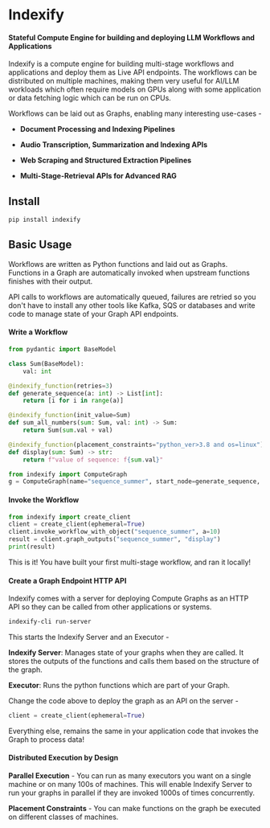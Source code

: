 # Indexify 

#### Stateful Compute Engine for building and deploying LLM Workflows and Applications


Indexify is a compute engine for building multi-stage workflows and applications and deploy them as Live API endpoints. The workflows can be distributed on multiple machines, making them very useful for AI/LLM workloads which often require models on GPUs along with some application or data fetching logic which can be run on CPUs.

Workflows can be laid out as Graphs, enabling many interesting use-cases -

- **Document Processing and Indexing Pipelines**

- **Audio Transcription, Summarization and Indexing APIs**

- **Web Scraping and Structured Extraction Pipelines**

- **Multi-Stage-Retrieval APIs for Advanced RAG**


## Install 
```bash
pip install indexify
```

## Basic Usage 

Workflows are written as Python functions and laid out as Graphs. Functions in a Graph are automatically invoked when upstream functions finishes with their output.

API calls to workflows are automatically queued, failures are retried so you don't have to install any other tools like Kafka, SQS or databases and write code to manage state of your Graph API endpoints.

#### Write a Workflow 
```python
from pydantic import BaseModel

class Sum(BaseModel):
    val: int

@indexify_function(retries=3)
def generate_sequence(a: int) -> List[int]:
    return [i for i in range(a)]

@indexify_function(init_value=Sum)
def sum_all_numbers(sum: Sum, val: int) -> Sum:
    return Sum(sum.val + val)

@indexify_function(placement_constraints="python_ver>3.8 and os=linux")
def display(sum: Sum) -> str:
    return f"value of sequence: f{sum.val}"

from indexify import ComputeGraph
g = ComputeGraph(name="sequence_summer", start_node=generate_sequence, description="Simple Sequence Summer")
```

#### Invoke the Workflow 
```python
from indexify import create_client 
client = create_client(ephemeral=True)
client.invoke_workflow_with_object("sequence_summer", a=10)
result = client.graph_outputs("sequence_summer", "display")
print(result)
```

This is it! You have built your first multi-stage workflow, and ran it locally! 

#### Create a Graph Endpoint HTTP API  

Indexify comes with a server for deploying Compute Graphs as an HTTP API so they can be called from other applications or systems.

```bash
indexify-cli run-server
```

This starts the Indexify Server and an Executor - 

**Indexify Server**: Manages state of your graphs when they are called. It stores the outputs of the functions and calls them based on the structure of the graph. 

**Executor**: Runs the python functions which are part of your Graph.

Change the code above to deploy the graph as an API on the server -

```python
client = create_client(ephemeral=True)
```

Everything else, remains the same in your application code that invokes the Graph to process data! 

#### Distributed Execution by Design 

**Parallel Execution** - You can run as many executors you want on a single machine or on many 100s of machines. This will enable Indexify Server to run your graphs in parallel if they are invoked 1000s of times concurrently. 

**Placement Constraints** - You can make functions on the graph be executed on different classes of machines.

